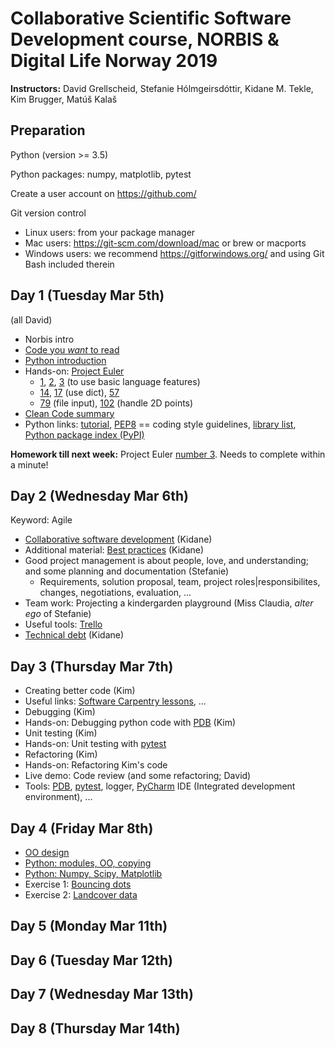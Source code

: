 # Collaborative Scientific Software Development course, NORBIS & Digital Life Norway 2019

__Instructors:__ David Grellscheid, Stefanie Hólmgeirsdóttir, Kidane M. Tekle, Kim Brugger, Matúš Kalaš

## Preparation

Python (version >= 3.5)

Python packages: numpy, matplotlib, pytest

Create a user account on https://github.com/

Git version control
 - Linux users: from your package manager
 - Mac users: https://git-scm.com/download/mac or brew or macports
 - Windows users: we recommend https://gitforwindows.org/ and using Git Bash included therein


## Day 1 (Tuesday Mar 5th)

(all David)

   - Norbis intro
   - [Code you _want_ to read](1.1%20-%20CodeYouWantToRead.pdf)
   - [Python introduction](1.2%20-%20PythonIntro.pdf)
   - Hands-on: [Project Euler](https://projecteuler.net/archives)
      - [1](https://projecteuler.net/problem=1), [2](https://projecteuler.net/problem=2), [3](https://projecteuler.net/problem=3) (to use basic language features)
      - [14](https://projecteuler.net/problem=14), [17](https://projecteuler.net/problem=17) (use dict), [57](https://projecteuler.net/problem=57)
      - [79](https://projecteuler.net/problem=79) (file input), [102](https://projecteuler.net/problem=102) (handle 2D points)
   - [Clean Code summary](https://gist.github.com/wojteklu/73c6914cc446146b8b533c0988cf8d29)
   - Python links: [tutorial](https://docs.python.org/3/tutorial/), [PEP8](https://www.python.org/dev/peps/pep-0008/) == coding style guidelines, [library list](https://docs.python.org/3/library/), [Python package index (PyPI)](https://pypi.org/)

__Homework till next week:__ Project Euler [number 3](https://projecteuler.net/problem=3). Needs to complete within a minute!

## Day 2 (Wednesday Mar 6th)

Keyword: Agile

  - [Collaborative software development](2.1%20-%20Collaborative%20Software%20Development.pdf) (Kidane)
  - Additional material: [Best practices](2.2%20-%20Best%20Practices.pdf) (Kidane)
  - Good project management is about people, love, and understanding; and some planning and documentation (Stefanie)
     - Requirements, solution proposal, team, project roles|responsibilites, changes, negotiations, evaluation, ...
  - Team work: Projecting a kindergarden playground (Miss Claudia, _alter ego_ of Stefanie)
  - Useful tools: [Trello](http://trello.com/)
  - [Technical debt](2.3%20-%20Technical%20Debt.pdf) (Kidane)

## Day 3 (Thursday Mar 7th)

   - Creating better code (Kim)
   - Useful links: [Software Carpentry lessons](https://software-carpentry.org/lessons/), ...
   - Debugging (Kim)
   - Hands-on: Debugging python code with [PDB](https://docs.python.org/3/library/pdb.html) (Kim)
   - Unit testing (Kim)
   - Hands-on: Unit testing with [pytest](https://pytest.org/)
   - Refactoring (Kim)
   - Hands-on: Refactoring Kim's code
   - Live demo: Code review (and some refactoring; David)
   - Tools: [PDB](https://docs.python.org/3/library/pdb.html), [pytest](https://pytest.org/), logger, [PyCharm](https://www.jetbrains.com/pycharm/) IDE (Integrated development environment), ...
   
## Day 4 (Friday Mar 8th)

   - [OO design](4.1%20-%20OOdesign.pdf)
   - [Python: modules, OO, copying](4.2%20-%20Python_modules_OO_copying.pdf)
   - [Python: Numpy, Scipy, Matplotlib](4.3%20-%20Numpy_Scipy_Matplotlib.pdf)
   - Exercise 1: [Bouncing dots](bounce_task.py)
   - Exercise 2: [Landcover data](https://folk.uib.no/dgr061/cssd2019/landcover/)

   
## Day 5 (Monday Mar 11th)

   
## Day 6 (Tuesday Mar 12th)

   
## Day 7 (Wednesday Mar 13th)

   
## Day 8 (Thursday Mar 14th)


